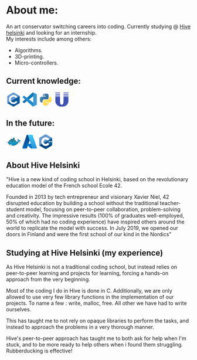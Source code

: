 # About me:

An art conservator switching careers into coding. Currently studying @ [Hive helsinki](https://www.hive.fi/en/) and looking for an internship.  
My interests include among others:
-  Algorithms.
-  3D-printing.
-  Micro-controllers.

## Current knowledge:
<p>
<a href="https://en.cppreference.com/w/c"><img src="https://raw.githubusercontent.com/devicons/devicon/master/icons/c/c-original.svg" width="40" title="Modern C"></a>
<a href="https://code.visualstudio.com/"><img src="https://raw.githubusercontent.com/devicons/devicon/master/icons/vscode/vscode-original.svg" width="40" title="Visual Studio Code"></a>
<a href="https://www.python.org/"><img src="https://raw.githubusercontent.com/devicons/devicon/master/icons/python/python-original.svg" width="40" title="Python"></a>
<a href="https://unix.org/"><img src="https://raw.githubusercontent.com/devicons/devicon/master/icons/unix/unix-original.svg" width="40" title="Unix trickery"></a>
 
</p> 

## In the future:
<p>
<a href="https://www.docker.com/"><img src="https://raw.githubusercontent.com/devicons/devicon/master/icons/docker/docker-original.svg" width="40" title="Docker"></a>
<a href="https://azure.microsoft.com/en-us/"><img src="https://raw.githubusercontent.com/devicons/devicon/1119b9f84c0290e0f0b38982099a2bd027a48bf1/icons/azure/azure-original.svg" width="40" title="Azure"></a>
<a href="https://cplusplus.com/"><img src="https://raw.githubusercontent.com/devicons/devicon/master/icons/cplusplus/cplusplus-original.svg" width="40" title="C++"></a>

</p>

## About Hive Helsinki

"Hive is a new kind of coding school in Helsinki, based on the revolutionary education model of the French school Ecole 42.

Founded in 2013 by tech entrepreneur and visionary Xavier Niel, 42 disrupted education by building a school without the traditional teacher-student model, focusing on peer-to-peer collaboration, problem-solving and creativity. The impressive results (100% of graduates well-employed, 50% of which had no coding experience) have inspired others around the world to replicate the model with success. In July 2019, we opened our doors in Finland and were the first school of our kind in the Nordics"

## Studying at Hive Helsinki (my experience)

As Hive Helsinki is not a traditional coding school, but instead relies on peer-to-peer learning and projects for learning, forcing a hands-on approach from the very beginning.

Most of the coding I do in Hive is done in C. Additionally, we are only allowed to use very few library functions in the implementation of our projects. To name a few : write, malloc, free. All other we have had to write ourselves.

This has taught me to not rely on opaque libraries to perform the tasks, and instead to approach the problems in a very thorough manner. 

Hive's peer-to-peer approach has taught me to both ask for help when I'm stuck, and to be more ready to help others when i found them struggling. Rubberducking is effective!





